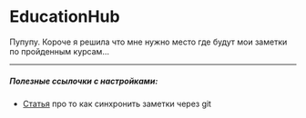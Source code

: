 # EducationHub
 Пупупу. Короче я решила что мне нужно место где будут мои заметки по пройденным курсам... 

---
##### Полезные ссылочки с настройками:
- [Статья](https://habr.com/ru/articles/883678/) про то как синхронить заметки через git  